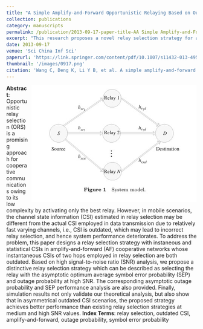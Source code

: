 ```yaml
---
title: "A Simple Amplify-and-Forward Opportunistic Relaying Based on Outdated Channel State Information"
collection: publications
category: manuscripts
permalink: /publication/2013-09-17-paper-title-AA Simple Amplify-and-Forward Opportunistic Relaying Based on Outdated Channel State Information.md
excerpt: "This research proposes a novel relay selection strategy for amplify-and-forward cooperative networks with outdated channel state information (CSI). By combining outdated and statistical CSI, the strategy optimizes symbol error probability (SEP) and outage probability at high SNR, achieving better performance than traditional methods in asymmetrical networks."
date: 2013-09-17
venue: 'Sci China Inf Sci'
paperurl: 'https://link.springer.com/content/pdf/10.1007/s11432-013-4951-1.pdf'
thumbnail: '/images/0917.png'
citation: 'Wang C, Deng K, Li Y B, et al. A simple amplify-and-forward opportunistic relaying based on outdated channel state information[J]. Science China Information Sciences, 2014, 57: 1-14.'
---
```

<img src="/images/0917.png"  style="float: right; margin-left: 10px;">


**Abstract**: Opportunistic relay selection (ORS) is a promising approach for cooperative communications owing to its low complexity by activating only the best relay. However, in mobile scenarios, the channel state information (CSI) estimated in relay selection may be different from the actual CSI employed in data transmission due to relatively fast varying channels, i.e., CSI is outdated, which may lead to incorrect relay selection, and hence system performance deteriorates. To address the problem, this paper designs a relay selection strategy with instaneous and statistical CSIs in amplify-and-forward (AF) cooperative networks whose instantaneous CSIs of two hops employed in relay selection are both outdated. Based on high signal-to-noise ratio (SNR) analysis, we propose a distinctive relay selection strategy which can be described as selecting the relay with the asymptotic optimum average symbol error probability (SEP) and outage probability at high SNR. The corresponding asymptotic outage probability and SEP performance analysis are also provided. Finally, simulation results not only validate our theoretical analysis, but also show that in asymmetrical outdated CSI scenarios, the proposed strategy achieves better performance than existing relay selection strategies at medium and high SNR values.
**Index Terms**: relay selection, outdated CSI, amplify-and-forward, outage probability, symbol error probability
